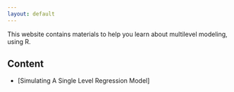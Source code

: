 ```yaml
---
layout: default
---
```


This website contains materials to help you learn about multilevel modeling, using R.


## Content

* [Simulating A Single Level Regression Model]

